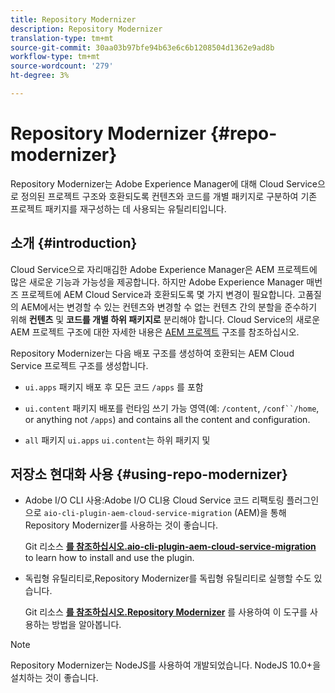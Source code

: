 ```yaml
---
title: Repository Modernizer
description: Repository Modernizer
translation-type: tm+mt
source-git-commit: 30aa03b97bfe94b63e6c6b1208504d1362e9ad8b
workflow-type: tm+mt
source-wordcount: '279'
ht-degree: 3%

---
```



# Repository Modernizer {#repo-modernizer}

Repository Modernizer는 Adobe Experience Manager에 대해 Cloud Service으로 정의된 프로젝트 구조와 호환되도록 컨텐츠와 코드를 개별 패키지로 구분하여 기존 프로젝트 패키지를 재구성하는 데 사용되는 유틸리티입니다.

## 소개 {#introduction}

Cloud Service으로 자리매김한 Adobe Experience Manager은 AEM 프로젝트에 많은 새로운 기능과 가능성을 제공합니다. 하지만 Adobe Experience Manager 매번즈 프로젝트에 AEM Cloud Service과 호환되도록 몇 가지 변경이 필요합니다. 고품질의 AEM에서는 변경할 수 있는 컨텐츠와 변경할 수 없는 컨텐츠 간의 분할을 준수하기 위해 **컨텐츠** 및 **코드를 개별 하위 패키지로** 분리해야 합니다. Cloud Service의 새로운 AEM 프로젝트 구조에 대한 자세한 내용은 [AEM 프로젝트](https://docs.adobe.com/content/help/ko-KR/experience-manager-cloud-service/implementing/developing/aem-project-content-package-structure.html) 구조를 참조하십시오.

Repository Modernizer는 다음 배포 구조를 생성하여 호환되는 AEM Cloud Service 프로젝트 구조를 생성합니다.

* `ui.apps` 패키지 배포 후 모든 코드 `/apps` 를 포함

* `ui.content` 패키지 배포를 런타임 쓰기 가능 영역(예: `/content`, `/conf``/home`, or anything not `/apps`) and contains all the content and configuration.

* `all` 패키지 `ui.apps` `ui.content`는 하위 패키지 및

## 저장소 현대화 사용 {#using-repo-modernizer}

* Adobe I/O CLI 사용:Adobe I/O CLI용 Cloud Service 코드 리팩토링 플러그인으로 `aio-cli-plugin-aem-cloud-service-migration` (AEM)을 통해 Repository Modernizer를 사용하는 것이 좋습니다.

   Git 리소스 **[를 참조하십시오.aio-cli-plugin-aem-cloud-service-migration](https://github.com/adobe/aio-cli-plugin-aem-cloud-service-migration#introduction)** to learn how to install and use the plugin.

* 독립형 유틸리티로,Repository Modernizer를 독립형 유틸리티로 실행할 수도 있습니다.

   Git 리소스 **[를 참조하십시오.Repository Modernizer](https://github.com/adobe/aem-cloud-service-source-migration/tree/master/packages/repository-modernizer)** 를 사용하여 이 도구를 사용하는 방법을 알아봅니다.

>[!NOTE]
>Repository Modernizer는 NodeJS를 사용하여 개발되었습니다. NodeJS 10.0+을 설치하는 것이 좋습니다.